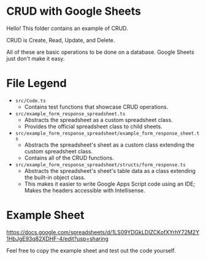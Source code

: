 # CRUD with Google Sheets

Hello! This folder contains an example of CRUD.

CRUD is Create, Read, Update, and Delete.

All of these are basic operations to be done on a database. Google Sheets just don't make it easy.

# File Legend

- `src/Code.ts`
  - Contains test functions that showcase CRUD operations.
- `src/example_form_response_spreadsheet.ts`
  - Abstracts the spreadsheet as a custom spreadsheet class.
  - Provides the official spreadsheet class to child sheets.
- `src/example_form_response_spreadsheet/example_form_response_sheet.ts`
  - Abstracts the spreadsheet's sheet as a custom class extending the custom spreadsheet class.
  - Contains all of the CRUD functions.
- `src/example_form_response_spreadsheet/structs/form_response.ts`
  - Abstracts the spreadsheet's sheet's table data as a class extending the built-in object class.
  - This makes it easier to write Google Apps Script code using an IDE; Makes the headers accessible with Intellisense.

# Example Sheet

https://docs.google.com/spreadsheets/d/1LS09YDGkLDIZCKofXYrhY72M2Y1HbJgE93q82XDHF-4/edit?usp=sharing

Feel free to copy the example sheet and test out the code yourself.
